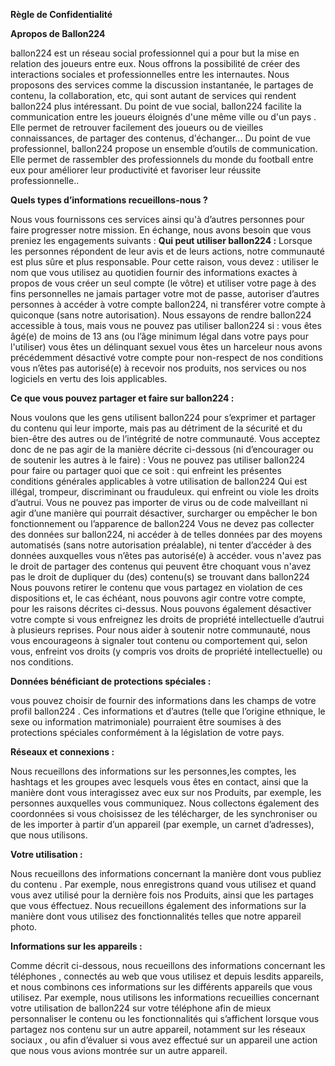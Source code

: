 **Règle de Confidentialité**

**Apropos de Ballon224**

ballon224 est un réseau social professionnel qui a pour but la mise en relation des joueurs entre eux. Nous offrons la possibilité de créer des interactions sociales et professionnelles entre les internautes.
Nous proposons des services comme la discussion instantanée, le partages de contenu, la collaboration, etc, qui sont autant de services qui rendent ballon224 plus intéressant.
Du point de vue social, ballon224 facilite la communication entre les joueurs éloignés d'une même ville ou d'un pays . Elle permet de retrouver facilement des joueurs ou de vieilles connaissances, de partager des contenus, d'échanger...
Du point de vue professionnel, ballon224 propose un ensemble d’outils de communication. Elle permet de rassembler des professionnels du monde du football entre eux pour améliorer leur productivité et favoriser leur réussite professionnelle.. 

**Quels types d’informations recueillons-nous ?**

Nous vous fournissons ces services ainsi qu'à d’autres personnes pour faire progresser notre mission. En échange, nous avons besoin que vous preniez les engagements suivants :
**Qui peut utiliser ballon224 :**
Lorsque les personnes répondent de leur avis et de leurs actions, notre communauté est plus sûre et plus responsable. Pour cette raison, vous devez :
utiliser le nom que vous utilisez au quotidien
fournir des informations exactes à propos de vous
créer un seul compte (le vôtre) et utiliser votre page à des fins personnelles
ne jamais partager votre mot de passe, autoriser d’autres personnes à accéder à votre compte ballon224, ni transférer votre compte à quiconque (sans notre autorisation).
Nous essayons de rendre ballon224 accessible à tous, mais vous ne pouvez pas utiliser ballon224 si :
vous êtes âgé(e) de moins de 13 ans (ou l’âge minimum légal dans votre pays pour l'utiliser) vous êtes un délinquant sexuel vous êtes un harceleur
nous avons précédemment désactivé votre compte pour non-respect de nos conditions
vous n’êtes pas autorisé(e) à recevoir nos produits, nos services ou nos logiciels en vertu des lois applicables.

**Ce que vous pouvez partager et faire sur ballon224 :**

Nous voulons que les gens utilisent ballon224 pour s’exprimer et partager du contenu qui leur importe, mais pas au détriment de la sécurité et du bien-être des autres ou de l’intégrité de notre communauté. Vous acceptez donc de ne pas agir de la manière décrite ci-dessous (ni d’encourager ou de soutenir les autres à le faire) :
Vous ne pouvez pas utiliser ballon224 pour faire ou partager quoi que ce soit :
qui enfreint les présentes conditions générales applicables à votre utilisation de ballon224
Qui est illégal, trompeur, discriminant ou frauduleux.
qui enfreint ou viole les droits d’autrui.
Vous ne pouvez pas importer de virus ou de code malveillant ni agir d’une manière qui pourrait désactiver, surcharger ou empêcher le bon fonctionnement ou l’apparence de ballon224
Vous ne devez pas collecter des données sur ballon224, ni accéder à de telles données par des moyens automatisés (sans notre autorisation préalable), ni tenter d’accéder à des données auxquelles vous n’êtes pas autorisé(e) à accéder.
vous n'avez pas le droit de partager des contenus qui peuvent être choquant
vous n'avez pas le droit de dupliquer du (des) contenu(s) se trouvant dans ballon224
Nous pouvons retirer le contenu que vous partagez en violation de ces dispositions et, le cas échéant, nous pouvons agir contre votre compte, pour les raisons décrites ci-dessus. Nous pouvons également désactiver votre compte si vous enfreignez les droits de propriété intellectuelle d’autrui à plusieurs reprises.
Pour nous aider à soutenir notre communauté, nous vous encourageons à signaler tout contenu ou comportement qui, selon vous, enfreint vos droits (y compris vos droits de propriété intellectuelle) ou nos conditions.

**Données bénéficiant de protections spéciales :**

vous pouvez choisir de fournir des informations dans les champs de votre profil ballon224 . Ces informations et d’autres (telle que l’origine ethnique, le sexe ou information matrimoniale) pourraient être soumises à des protections spéciales conformément à la législation de votre pays.

**Réseaux et connexions :**

Nous recueillons des informations sur les personnes,les comptes, les hashtags et les groupes avec lesquels vous êtes en contact, ainsi que la manière dont vous interagissez avec eux sur nos Produits, par exemple, les personnes auxquelles vous communiquez. Nous collectons également des coordonnées si vous choisissez de les télécharger, de les synchroniser ou de les importer à partir d’un appareil (par exemple, un carnet d’adresses), que nous utilisons.

**Votre utilisation :**

Nous recueillons des informations concernant la manière dont vous publiez du contenu . Par exemple, nous enregistrons quand vous utilisez et quand vous avez utilisé pour la dernière fois nos Produits, ainsi que les partages que vous éffectuez. Nous recueillons également des informations sur la manière dont vous utilisez des fonctionnalités telles que notre appareil photo.

**Informations sur les appareils :**

Comme décrit ci-dessous, nous recueillons des informations concernant les téléphones , connectés au web que vous utilisez et depuis lesdits appareils, et nous combinons ces informations sur les différents appareils que vous utilisez. Par exemple, nous utilisons les informations recueillies concernant votre utilisation de ballon224 sur votre téléphone afin de mieux personnaliser le contenu ou les fonctionnalités qui s’affichent lorsque vous partagez nos contenu sur un autre appareil, notamment sur les réseaux sociaux , ou afin d’évaluer si vous avez effectué sur un appareil une action que nous vous avions montrée sur un autre appareil.
